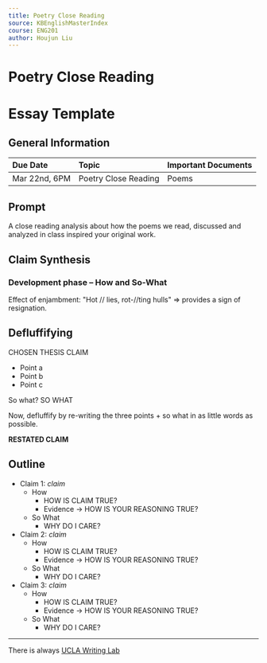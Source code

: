 ```yaml
---
title: Poetry Close Reading
source: KBEnglishMasterIndex
course: ENG201
author: Houjun Liu
---
```


# Poetry Close Reading
# Essay Template
## General Information
| Due Date | Topic | Important Documents |
| :-- | :-- | :-- |
| Mar 22nd, 6PM | Poetry Close Reading | Poems |

## Prompt
A close reading analysis about how the poems we read, discussed and analyzed in class inspired your original work.

## Claim Synthesis
### Development phase – How and So-What
Effect of enjambment: "Hot // lies, rot-//ting hulls" => provides a sign of resignation.




## Defluffifying
CHOSEN THESIS CLAIM

* Point a 
* Point b
* Point c

So what? SO WHAT

Now, defluffify by re-writing the three points + so what in as little words as possible.

**RESTATED CLAIM**

## Outline
- Claim 1: *claim*
	- How
		- HOW IS CLAIM TRUE?
		- Evidence -> HOW IS YOUR REASONING TRUE?
	- So What
		- WHY DO I CARE?
- Claim 2: *claim*
	- How
		- HOW IS CLAIM TRUE?
		- Evidence -> HOW IS YOUR REASONING TRUE?
	- So What
		- WHY DO I CARE?
- Claim 3: *claim*
	- How
		- HOW IS CLAIM TRUE?
		- Evidence -> HOW IS YOUR REASONING TRUE?
	- So What
		- WHY DO I CARE?

***
There is always [UCLA Writing Lab](https://wp.ucla.edu/wp-content/uploads/2016/01/UWC_handouts_What-How-So-What-Thesis-revised-5-4-15-RZ.pdf)



